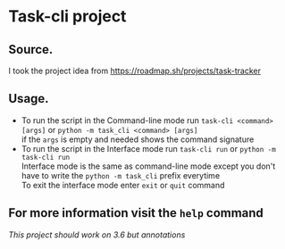 # Task-cli project

## Source.

I took the project idea from https://roadmap.sh/projects/task-tracker

## Usage.

* To run the script in the Command-line mode run `task-cli <command> [args]` or `python -m task_cli <command> [args]`<br>
if the `args` is empty and needed shows the command signature
* To run the script in the Interface mode run `task-cli run` or `python -m task-cli run`<br>
Interface mode is the same as command-line mode except you don't have to write the `python -m task_cli` prefix everytime<br>
To exit the interface mode enter `exit` or `quit` command

## For more information visit the `help` command

*This project should work on 3.6 but annotations*